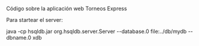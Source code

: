 Código sobre la aplicación web Torneos Express

Para startear el server:

java -cp hsqldb.jar org.hsqldb.server.Server --database.0 file:../db/mydb --dbname.0 xdb
